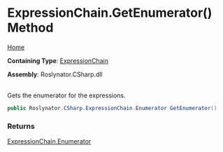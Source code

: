 # ExpressionChain\.GetEnumerator\(\) Method

[Home](../../../../README.md)

**Containing Type**: [ExpressionChain](../README.md)

**Assembly**: Roslynator\.CSharp\.dll

\
Gets the enumerator for the expressions\.

```csharp
public Roslynator.CSharp.ExpressionChain.Enumerator GetEnumerator()
```

### Returns

[ExpressionChain.Enumerator](../Enumerator/README.md)

